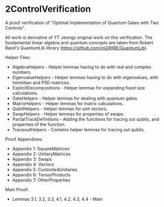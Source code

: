 # 2ControlVerification
A proof verification of "Optimal Implementation of Quantum Gates with Two Controls".

All work is derivative of YT Jeongs original work on this verification.
The fundamental linear algebra and quantum concepts are taken from Robert Rand's QuantumLib library (https://github.com/inQWIRE/QuantumLib).

Helper Files: 

- AlgebraHelpers - Helper lemmas having to do with real and complex numbers. 
- EigenvalueHelpers - Helper lemmas having to do with eigenvalues, with hermitian and PSD matrices.
- ExplicitDecompositions - Helper lemmas for expanding fixed size calculations.
- GateHelpers - Helper lemmas for dealing with quantum gates. 
- MatrixHelpers - Helper lemmas for matrix calculations. 
- QubitHelpers - Helper lemmas for unit vectors.
- SwapHelpers - Helper lemmas for properties of swaps.
- PartialTraceDefinitions - Adding the functions for tracing out qubits, and properties of the function.
- TraceoutHelpers - Contains helper lemmas for tracing out qubits.

Proof Appendixes:

- Appendix 1: SquareMatrices
- Appendix 2: UnitaryMatrices
- Appendix 3: Swaps
- Appendix 4: Vectors
- Appendix 5: ControlledUnitaries
- Appendix 6: TensorProducts
- Appendix 7: OtherProperties

Main Proof: 

- Lemmas 3.1, 3.2, 3.3, 4.1, 4.2, 4.3, 4.4 - Main
